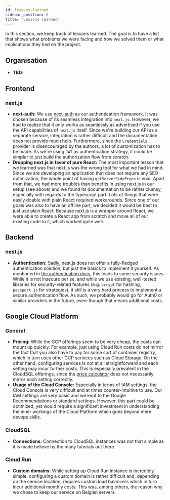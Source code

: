 ```yaml
---
id: lessons-learned
sidebar_position: 6
title: "Lessons learned"
---
```


In this section, we keep track of lessons learned. The goal is to have a list that shows what problems we were facing
and how we solved them or what implications they had on the project.

## Organisation

* **TBD**:

## Frontend

### next.js

* **next-auth:** We use [next-auth](https://next-auth.js.org/) as our authentication framework. It was chosen because of
  its seamless integration into `next.js`. However, we had to realize that it only works as seamlessly as advertised if
  you use the API capabilities of `next.js` itself. Since we're building our API as a separate service, integration is
  rather difficult and the documentation does not provide much help. Furthermore, since the `Credentials` provider is
  disencouraged by the authors, a lot of customization has to be made. As we're using `JWT` as authentication strategy,
  it could be simpler to just build the authorization flow from scratch.
* **Dropping next.js in favor of pure React:** The most important lesson that we learned was that next.js was the wrong
  tool for what we had in mind. Since we are developing an application that does not require any SEO optimization, the
  whole point of having `getServerSideProps` is void. Apart from that, we had more troubles than benefits in using
  next.js in our setup (see above) and we found its documentation to be rather clumsy, especially with regards to the
  typescript part. Lots of things that were easily doable with plain React required workarounds. Since one of our goals
  was also to have an offline part, we decided it would be best to just use plain React. Because next.js is a wrapper
  around React, we were able to create a React app from scratch and move all of our existing code to it, which worked
  quite well.

## Backend

### nest.js

* **Authentication:** Sadly, nest.js does not offer a fully-fledged authentication solution, but just the basics to
  implement it yourself. As mentioned
  in [the authentication docs](../docs/architecture/security/authentication-session-management.md), this leads to some
  security issues. While it is not insecure per se, and while we use existing, well-tested libraries for
  security-related features (e.g. `bcrypt` for hashing, `passport.js` for strategies), it still is a very hard process
  to implement a secure authentication flow. As such, we probably would go for Auth0 or similar providers in the future,
  even-though that means additional costs.

## Google Cloud Platform

### General

* **Pricing:** While the GCP offerings seem to be very cheap, the costs can mount up quickly. For example, just using
  Cloud Run costs do not mirror the fact that you also have to pay for some sort of container registry, which in turn
  uses other GCP services such as Cloud Storage. On the other hand, configuring services is not at all straightforward
  and each setting may incur further costs. This is especially prevalent in the CloudSQL offerings, since
  the [price calculator](https://cloud.google.com/products/calculator#id=) does not necessarily mirror each setting
  correctly.
* **Usage of the Cloud Console:** Especially in terms of IAM settings, the Cloud Console is very difficult and at times
  counter-intuitive to use. Our IAM settings are very basic and we kept to the Google Recommendations or standard
  settings. However, this part could be optimized, yet would require a significant investment in understanding the inner
  workings of the Cloud Platform which goes beyond mere devops skills.

### CloudSQL

* **Connections:** Connection to CloudSQL instances was not that simple as it is made believe by the many tutorials out
  there.

### Cloud Run

* **Custom domains:** While setting up Cloud Run instance is incredibly simple, configuring a custom domain is rather
  difficult and, depending on the service location, requires custom load balancers which in turn incur additional
  monthly costs. This was, among others, the reason why we chose to keep our service on Belgian servers.